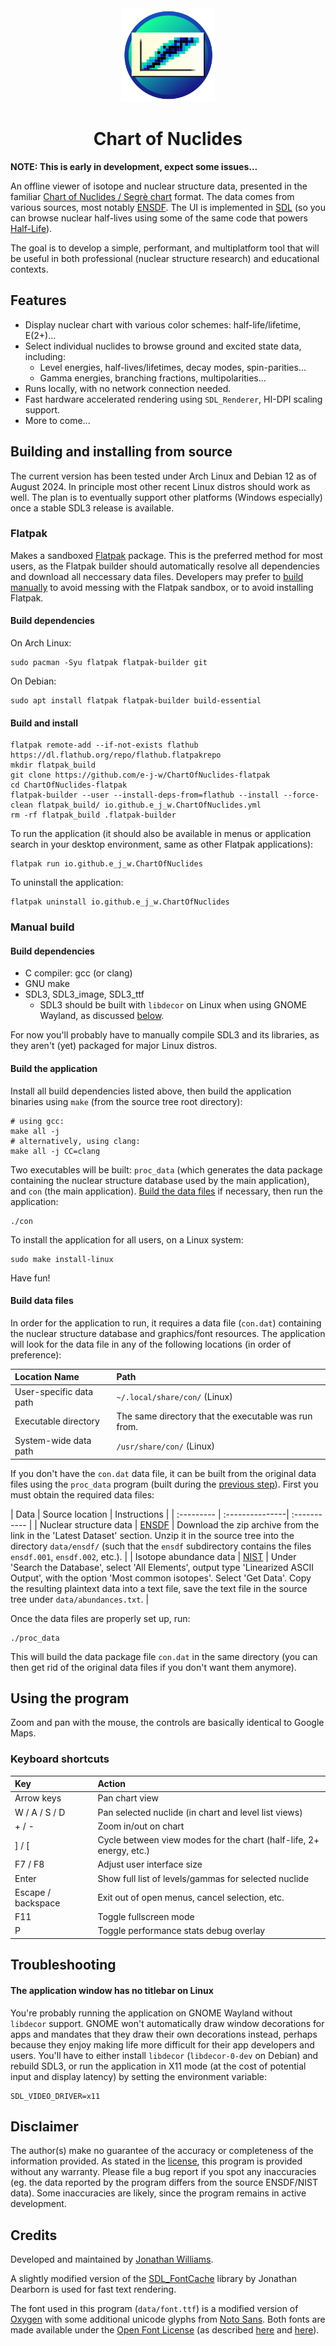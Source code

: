 <div align = center><img src="https://raw.githubusercontent.com/e-j-w/ChartOfNuclides/master/data/icon.svg" width="150" height="150" alt="icon">

</div>

<h1 align="center">Chart of Nuclides</h1>

**NOTE: This is early in development, expect some issues...**

An offline viewer of isotope and nuclear structure data, presented in the familiar [Chart of Nuclides / Segrè chart](https://en.wikipedia.org/wiki/Table_of_nuclides) format.  The data comes from various sources, most notably [ENSDF](https://www.nndc.bnl.gov/ensdf/about.jsp).  The UI is implemented in [SDL](https://github.com/libsdl-org/SDL) (so you can browse nuclear half-lives using some of the same code that powers [Half-Life](https://www.pcgamingwiki.com/wiki/Half-Life#Middleware)).

The goal is to develop a simple, performant, and multiplatform tool that will be useful in both professional (nuclear structure research) and educational contexts.

## Features

- Display nuclear chart with various color schemes: half-life/lifetime, E(2+)...
- Select individual nuclides to browse ground and excited state data, including:
  - Level energies, half-lives/lifetimes, decay modes, spin-parities...
  - Gamma energies, branching fractions, multipolarities...
- Runs locally, with no network connection needed.
- Fast hardware accelerated rendering using `SDL_Renderer`, HI-DPI scaling support. 
- More to come...

## Building and installing from source

The current version has been tested under Arch Linux and Debian 12 as of August 2024. In principle most other recent Linux distros should work as well. The plan is to eventually support other platforms (Windows especially) once a stable SDL3 release is available.

### Flatpak

Makes a sandboxed [Flatpak](https://flatpak.org/) package. This is the preferred method for most users, as the Flatpak builder should automatically resolve all dependencies and download all neccessary data files. Developers may prefer to [build manually](#manual-build) to avoid messing with the Flatpak sandbox, or to avoid installing Flatpak.

#### Build dependencies

On Arch Linux:

```
sudo pacman -Syu flatpak flatpak-builder git
```

On Debian:

```
sudo apt install flatpak flatpak-builder build-essential
```

#### Build and install

```
flatpak remote-add --if-not-exists flathub https://dl.flathub.org/repo/flathub.flatpakrepo
mkdir flatpak_build
git clone https://github.com/e-j-w/ChartOfNuclides-flatpak
cd ChartOfNuclides-flatpak
flatpak-builder --user --install-deps-from=flathub --install --force-clean flatpak_build/ io.github.e_j_w.ChartOfNuclides.yml
rm -rf flatpak_build .flatpak-builder
```

To run the application (it should also be available in menus or application search in your desktop environment, same as other Flatpak applications):

```
flatpak run io.github.e_j_w.ChartOfNuclides
```

To uninstall the application:

```
flatpak uninstall io.github.e_j_w.ChartOfNuclides
```

### Manual build

#### Build dependencies

* C compiler: gcc (or clang)
* GNU make
* SDL3, SDL3_image, SDL3_ttf
  * SDL3 should be built with `libdecor` on Linux when using GNOME Wayland, as discussed [below](#the-application-window-has-no-titlebar-on-linux).

For now you'll probably have to manually compile SDL3 and its libraries, as they aren't (yet) packaged for major Linux distros.

#### Build the application

Install all build dependencies listed above, then build the application binaries using `make` (from the source tree root directory):

```
# using gcc:
make all -j
# alternatively, using clang:
make all -j CC=clang
```

Two executables will be built: `proc_data` (which generates the data package containing the nuclear structure database used by the main application), and `con` (the main application).  [Build the data files](#build-data-files) if necessary, then run the application:

```
./con
```

To install the application for all users, on a Linux system:

```
sudo make install-linux
```

Have fun!


#### Build data files

In order for the application to run, it requires a data file (`con.dat`) containing the nuclear structure database and graphics/font resources.  The application will look for the data file in any of the following locations (in order of preference):

| Location Name            | Path |
| :----------------------- | :----- |
| User-specific data path  | `~/.local/share/con/` (Linux) |
| Executable directory     | The same directory that the executable was run from.  |
| System-wide data path    | `/usr/share/con/` (Linux) |


If you don't have the `con.dat` data file, it can be built from the original data files using the `proc_data` program (built during the [previous step](#build-the-application)).  First you must obtain the required data files:


<a id="data_sources"></a>
| Data       | Source location | Instructions |
| :--------- | :---------------| :----------- |
| Nuclear structure data    |  [ENSDF](https://www.nndc.bnl.gov/ensarchivals/) | Download the zip archive from the link in the 'Latest Dataset' section. Unzip it in the source tree into the directory `data/ensdf/` (such that the `ensdf` subdirectory contains the files `ensdf.001`, `ensdf.002`, etc.). |
| Isotope abundance data    | [NIST](https://www.nist.gov/pml/atomic-weights-and-isotopic-compositions-relative-atomic-masses) | Under 'Search the Database', select 'All Elements', output type 'Linearized ASCII Output', with the option 'Most common isotopes'.  Select 'Get Data'.  Copy the resulting plaintext data into a text file, save the text file in the source tree under `data/abundances.txt`. |

Once the data files are properly set up, run: 

```
./proc_data
```

This will build the data package file `con.dat` in the same directory (you can then get rid of the original data files if you don't want them anymore).

## Using the program

Zoom and pan with the mouse, the controls are basically identical to Google Maps.

### Keyboard shortcuts

| Key                | Action |
| :----------------- | :----- |
| Arrow keys         | Pan chart view |
| W / A / S / D      | Pan selected nuclide (in chart and level list views) |
| + / -              | Zoom in/out on chart |
| ] / [              | Cycle between view modes for the chart (half-life, 2+ energy, etc.) |
| F7 / F8            | Adjust user interface size |
| Enter              | Show full list of levels/gammas for selected nuclide |
| Escape / backspace | Exit out of open menus, cancel selection, etc. |
| F11                | Toggle fullscreen mode |
| P                  | Toggle performance stats debug overlay |

## Troubleshooting

#### The application window has no titlebar on Linux

You're probably running the application on GNOME Wayland without `libdecor` support. GNOME won't automatically draw window decorations for apps and mandates that they draw their own decorations instead, perhaps because they enjoy making life more difficult for their app developers and users. You'll have to either install `libdecor` (`libdecor-0-dev` on Debian) and rebuild SDL3, or run the application in X11 mode (at the cost of potential input and display latency) by setting the environment variable:

```
SDL_VIDEO_DRIVER=x11
```

## Disclaimer

The author(s) make no guarantee of the accuracy or completeness of the information provided.  As stated in the [license](COPYING.md), this program is provided without any warranty.  Please file a bug report if you spot any inaccuracies (eg. the data reported by the program differs from the source ENSDF/NIST data).  Some inaccuracies are likely, since the program remains in active development.

## Credits

Developed and maintained by [Jonathan Williams](https://e-j-w.github.io/).

A slightly modified version of the [SDL_FontCache](https://github.com/grimfang4/SDL_FontCache) library by Jonathan Dearborn is used for fast text rendering.

The font used in this program (`data/font.ttf`) is a modified version of [Oxygen](https://github.com/KDE/oxygen-fonts) with some additional unicode glyphs from [Noto Sans](https://fonts.google.com/noto/specimen/Noto+Sans).  Both fonts are made available under the [Open Font License](https://openfontlicense.org/) (as described [here](https://fonts.google.com/specimen/Oxygen/about) and [here](https://fonts.google.com/noto/specimen/Noto+Sans/about)).